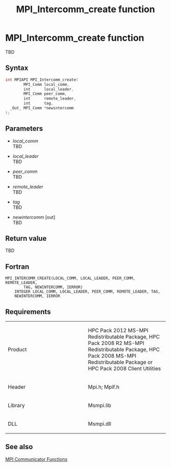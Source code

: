 ﻿---
title: MPI_Intercomm_create function
TOCTitle: MPI_Intercomm_create function
ms:assetid: 6b40ca68-4d69-4445-b723-e0ee79770ad0
ms:mtpsurl: https://msdn.microsoft.com/en-us/library/Dn473422(v=VS.85)
ms:contentKeyID: 59360958
ms.date: 03/28/2018
mtps_version: v=VS.85
f1_keywords:
- MPI_INTERCOMM_CREATE
- mpif/MPI_Intercomm_create
- mpi/MPI_INTERCOMM_CREATE
dev_langs:
- C++
- C
---

# MPI\_Intercomm\_create function

TBD

## Syntax

``` c++
int MPIAPI MPI_Intercomm_create(
        MPI_Comm local_comm,
        int      local_leader,
        MPI_Comm peer_comm,
        int      remote_leader,
        int      tag,
  _Out_ MPI_Comm *newintercomm
);
```

## Parameters

  - *local\_comm*  
    TBD

  - *local\_leader*  
    TBD

  - *peer\_comm*  
    TBD

  - *remote\_leader*  
    TBD

  - *tag*  
    TBD

  - *newintercomm* \[out\]  
    TBD

## Return value

TBD

## Fortran

    MPI_INTERCOMM_CREATE(LOCAL_COMM, LOCAL_LEADER, PEER_COMM, REMOTE_LEADER, 
            TAG, NEWINTERCOMM, IERROR)
        INTEGER LOCAL_COMM, LOCAL_LEADER, PEER_COMM, REMOTE_LEADER, TAG,
        NEWINTERCOMM, IERROR

## Requirements

<table>
<colgroup>
<col style="width: 50%" />
<col style="width: 50%" />
</colgroup>
<tbody>
<tr class="odd">
<td><p>Product</p></td>
<td><p>HPC Pack 2012 MS-MPI Redistributable Package, HPC Pack 2008 R2 MS-MPI Redistributable Package, HPC Pack 2008 MS-MPI Redistributable Package or HPC Pack 2008 Client Utilities</p></td>
</tr>
<tr class="even">
<td><p>Header</p></td>
<td>Mpi.h;
Mpif.h</td>
</tr>
<tr class="odd">
<td><p>Library</p></td>
<td>Msmpi.lib</td>
</tr>
<tr class="even">
<td><p>DLL</p></td>
<td>Msmpi.dll</td>
</tr>
</tbody>
</table>


## See also

[MPI Communicator Functions](mpi-communicator-functions.md)

